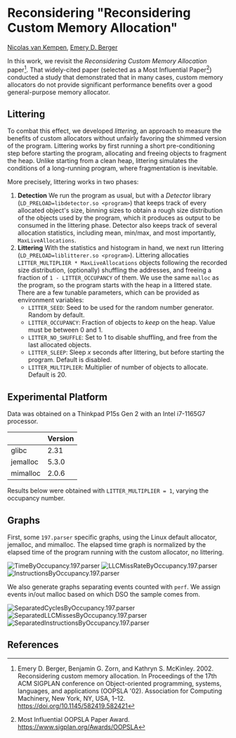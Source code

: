 # Reconsidering "Reconsidering Custom Memory Allocation"

[Nicolas van Kempen](https://nvankempen.com/), [Emery D. Berger](https://emeryberger.com/)

In this work, we revisit the _Reconsidering Custom Memory Allocation_ paper[^1]. That widely-cited paper (selected as a Most Influential Paper[^2]) conducted a study that
demonstrated that in many cases, custom memory allocators do not provide significant performance benefits over a good general-purpose memory allocator.

## Littering

To combat this effect, we developed _littering_, an approach to measure the benefits of custom allocators without unfairly favoring the shimmed
version of the program. Littering works by first running a short pre-conditioning step before starting the program, allocating and
freeing objects to  fragment the heap. Unlike starting from a clean heap, littering simulates the conditions of a long-running program,
where fragmentation is inevitable.

More precisely, littering works in two phases:
 1. **Detection** We run the program as usual, but with a _Detector_ library (`LD_PRELOAD=libdetector.so <program>`) that keeps track of every allocated object's size, binning sizes to obtain a
    rough size distribution of the objects used by the program, which it produces as output to be consumed in the littering phase. Detector also keeps track of several allocation statistics,
    including mean, min/max, and most importantly, `MaxLiveAllocations`.
 2. **Littering** With the statistics and histogram in hand, we next run littering (`LD_PRELOAD=liblitterer.so <program>`). Littering allocaties `LITTER_MULTIPLIER * MaxLiveAllocations` objects following the recorded size
    distribution, (optionally) shuffling the addresses, and freeing a fraction of `1 - LITTER_OCCUPANCY` of them. We
    use the same `malloc` as the program, so the program starts with the heap in a littered state. There
    are a few tunable parameters, which can be provided as environment variables:
     -  `LITTER_SEED`: Seed to be used for the random number generator. Random by default.
     -  `LITTER_OCCUPANCY`: Fraction of objects to _keep_ on the heap. Value must be between 0 and 1.
     -  `LITTER_NO_SHUFFLE`: Set to 1 to disable shuffling, and free from the last allocated objects.
     -  `LITTER_SLEEP`: Sleep _x_ seconds after littering, but before starting the program. Default is disabled.
     -  `LITTER_MULTIPLIER`: Multiplier of number of objects to allocate. Default is 20.

## Experimental Platform

Data was obtained on a Thinkpad P15s Gen 2 with an Intel i7-1165G7 processor.

|          | Version |
|----------|---------|
| glibc    | 2.31    |
| jemalloc | 5.3.0   |
| mimalloc | 2.0.6   |

Results below were obtained with `LITTER_MULTIPLIER = 1`, varying the occupancy number.

## Graphs

First, some `197.parser` specific graphs, using the Linux default allocator, jemalloc, and mimalloc.
The elapsed time graph is normalized by the elapsed time of the program running with the custom allocator, no littering.

![TimeByOccupancy.197.parser](https://github.com/plasma-umass/custom-public/raw/master/graphs/TimeByOccupancy.197.parser.png)
![LLCMissRateByOccupancy.197.parser](https://github.com/plasma-umass/custom-public/raw/master/graphs/LLCMissRateByOccupancy.197.parser.png)
![InstructionsByOccupancy.197.parser](https://github.com/plasma-umass/custom-public/raw/master/graphs/InstructionsByOccupancy.197.parser.png)

We also generate graphs separating events counted with `perf`. We assign events in/out malloc based on which DSO the
sample comes from.

![SeparatedCyclesByOccupancy.197.parser](https://github.com/plasma-umass/custom-public/raw/master/graphs/SeparatedCyclesByOccupancy.197.parser.png)
![SeparatedLLCMissesByOccupancy.197.parser](https://github.com/plasma-umass/custom-public/raw/master/graphs/SeparatedLLCMissesByOccupancy.197.parser.png)
![SeparatedInstructionsByOccupancy.197.parser](https://github.com/plasma-umass/custom-public/raw/master/graphs/SeparatedInstructionsByOccupancy.197.parser.png)


## References

[^1]: Emery D. Berger, Benjamin G. Zorn, and Kathryn S. McKinley. 2002. Reconsidering custom memory allocation. In Proceedings of the 17th ACM SIGPLAN conference on Object-oriented programming, systems, languages, and applications (OOPSLA '02). Association for Computing Machinery, New York, NY, USA, 1–12. https://doi.org/10.1145/582419.582421
[^2]: Most Influential OOPSLA Paper Award. https://www.sigplan.org/Awards/OOPSLA
